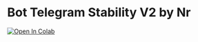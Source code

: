 # Bot Telegram Stability V2 by Nr <br>
[![Open In Colab](https://colab.research.google.com/assets/colab-badge.svg)](https://colab.research.google.com/github/nguyen-nora/telegram-images-stability-AI-v2/blob/main/telegram_colab.ipynb)
